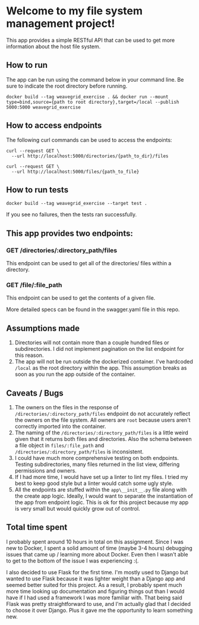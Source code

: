 # Welcome to my file system management project!

This app provides a simple RESTful API that can be used to get more information about the host file system.

## How to run
The app can be run using the command below in your command line. Be sure to indicate the root directory before running. 

```
docker build --tag weavegrid_exercise . && docker run --mount type=bind,source={path to root directory},target=/local --publish 5000:5000 weavegrid_exercise
```

## How to access endpoints

The following curl commands can be used to access the endpoints:

```
curl --request GET \
  --url http://localhost:5000/directories/{path_to_dir}/files
```

```
curl --request GET \
  --url http://localhost:5000/files/{path_to_file}
```

## How to run tests
```
docker build --tag weavegrid_exercise --target test .
```
If you see no failures, then the tests ran successfully. 

## This app provides two endpoints:
### GET /directories/:directory_path/files
This endpoint can be used to get all of the directories/ files within a directory. 
### GET /file/:file_path
This endpoint can be used to get the contents of a given file. 

More detailed specs can be found in the swagger.yaml file in this repo. 

## Assumptions made
1. Directories will not contain more than a couple hundred files or subdirectories. I did not implement pagination on the list endpoint for this reason.
2. The app will not be run outside the dockerized container. I've hardcoded `/local` as the root directory within the app. This assumption breaks as soon as you run the app outside of the container.

## Caveats / Bugs
1. The owners on the files in the response of `/directories/:directory_path/files` endpoint do not accurately reflect the owners on the file system. All owners are `root` because users aren't correctly imported into the container.
2. The naming of the `/directories/:directory_path/files` is a little weird given that it returns both files and directories. Also the schema between a file object in `files/:file_path` and `/directories/:directory_path/files` is inconsistent.
3. I could have much more comprehensive testing on both endpoints. Testing subdirectories, many files returned in the list view, differing permissions and owners.
4. If I had more time, I would have set up a linter to lint my files. I tried my best to keep good style but a linter would catch some ugly style.
5. All the endpoints are stuffed within the `app\__init__.py` file along with the create app logic. Ideally, I would want to separate the instantiation of the app from endpoint logic. This is ok for this project because my app is very small but would quickly grow out of control. 

## Total time spent
I probably spent around 10 hours in total on this assignment. Since I was new to Docker, I spent a solid amount of time (maybe 3-4 hours) debugging issues that came up / learning more about Docker. Even then I wasn't able to get to the bottom of the issue I was experiencing :(. 

I also decided to use Flask for the first time. I'm mostly used to Django but wanted to use Flask because it was lighter weight than a Django app and seemed better suited for this project. As a result, I probably spent much more time looking up documentation and figuring things out than I would have if I had used a framework I was more familiar with. That being said Flask was pretty straightforward to use, and I'm actually glad that I decided to choose it over Django. Plus it gave me the opportunity to learn something new. 